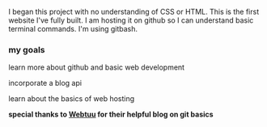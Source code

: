 <p>I began this project with no understanding of CSS or HTML. This is the first website I've fully built. 
I am hosting it on github so I can understand basic terminal commands. I'm using gitbash.</p>
<h3>my goals</h3>
<p>learn more about github and basic web development</p>
<p>incorporate a blog api</p>
<p>learn about the basics of web hosting</p>
<p><b>special thanks to <a href="https://github.com/webtuu/git_basics">Webtuu</a> for their helpful blog on git basics </b></p>
